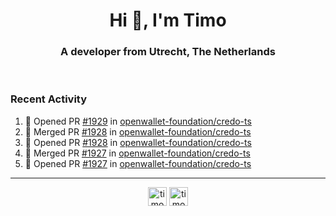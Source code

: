 <h1 align="center">Hi 👋, I'm Timo</h1>
<h3 align="center">A developer from Utrecht, The Netherlands</h3>
<br/>
<!-- https://github.com/rahuldkjain/github-profile-readme-generator --!>

<!--  <p align="left"><img src="https://github-readme-stats.vercel.app/api?username=timoglastra&show_icons=true&count_private=true&" alt="timoglastra" /></p> --!>

<!--
Github language stats
<p align="left"><img src="https://github-readme-stats.vercel.app/api/top-langs/?username=timoglastra&layout=compact" alt="timoglastra" /><p>
-->

<!-- Codestats language stats -->
<!-- <p align="left"><img src="https://codestats-readme.vercel.app/api/top-langs/?username=timoglastra&layout=compact&language_count=12" alt="timoglastra" /><p>    --!>
  
<h3>Recent Activity</h3>

<!--START_SECTION:activity-->
1. 💪 Opened PR [#1929](https://github.com/openwallet-foundation/credo-ts/pull/1929) in [openwallet-foundation/credo-ts](https://github.com/openwallet-foundation/credo-ts)
2. 🎉 Merged PR [#1928](https://github.com/openwallet-foundation/credo-ts/pull/1928) in [openwallet-foundation/credo-ts](https://github.com/openwallet-foundation/credo-ts)
3. 💪 Opened PR [#1928](https://github.com/openwallet-foundation/credo-ts/pull/1928) in [openwallet-foundation/credo-ts](https://github.com/openwallet-foundation/credo-ts)
4. 🎉 Merged PR [#1927](https://github.com/openwallet-foundation/credo-ts/pull/1927) in [openwallet-foundation/credo-ts](https://github.com/openwallet-foundation/credo-ts)
5. 💪 Opened PR [#1927](https://github.com/openwallet-foundation/credo-ts/pull/1927) in [openwallet-foundation/credo-ts](https://github.com/openwallet-foundation/credo-ts)
<!--END_SECTION:activity-->

---

<p align="center">
<a href="https://twitter.com/timoglastra" target="blank"><img align="center" src="https://cdn.jsdelivr.net/npm/simple-icons@3.0.1/icons/twitter.svg" alt="timoglastra" height="30" width="30" /></a>
<a href="https://linkedin.com/in/timoglastra" target="blank"><img align="center" src="https://cdn.jsdelivr.net/npm/simple-icons@3.0.1/icons/linkedin.svg" alt="timoglastra" height="30" width="30" /></a>
</p>



